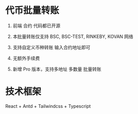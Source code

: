 # 代币批量转账

1. 前端 合约 代码都已开源

2. 本批量转账仅支持 BSC, BSC-TEST, RINKEBY, KOVAN 网络

3. 支持自定义币种转账 输入合约地址即可

4. 无额外手续费

5. 新增 Pro 版本，支持多地址 多数量 批量转账

# 技术框架

React + Antd + Tailwindcss + Typescript
